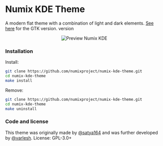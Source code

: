 # Numix KDE Theme
A modern flat theme with a combination of light and dark elements. [See here](https://github.com/numixproject/numix-gtk-theme) for the GTK version.
version
<p align="center">
  <img src="https://user-images.githubusercontent.com/5920259/41619714-21022082-73ff-11e8-9cd7-f8aec2494c13.png" alt="Preview Numix KDE"/>
</p>

### Installation
Install:
```bash
git clone https://github.com/numixproject/numix-kde-theme.git
cd numix-kde-theme
make install
```

Remove:
```bash
git clone https://github.com/numixproject/numix-kde-theme.git
cd numix-kde-theme
make uninstall
```

### Code and license
This theme was originally made by [@satya164](https://github.com/satya164) and was further developed by [@varlesh](https://github.com/varlesh). License: GPL-3.0+
